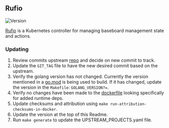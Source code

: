## **Rufio**
![Version](https://img.shields.io/badge/version-a6b208f19c9ee97fb9d9211cfdd26b971eac90ae-blue)

[Rufio](https://github.com/tinkerbell/rufio) is a Kubernetes controller for managing baseboard management state and actions.

### Updating

1. Review commits upstream [repo](https://github.com/tinkerbell/rufio) and decide on new commit to track.
1. Update the `GIT_TAG` file to have the new desired commit based on the upstream.
1. Verify the golang version has not changed. Currently the version mentioned in a [go.mod](https://github.com/tinkerbell/rufio/blob/main/go.mod#L3) is being used to build. If it has changed, update the version in the `Makefile`: `GOLANG_VERSION?=`.
1. Verify no changes have been made to the [dockerfile](https://github.com/tinkerbell/rufio/blob/main/Dockerfile) looking specifically for added runtime deps.
1. Update checksums and attribution using `make run-attribution-checksums-in-docker`.
1. Update the version at the top of this Readme.
1. Run `make generate` to update the UPSTREAM_PROJECTS.yaml file.
